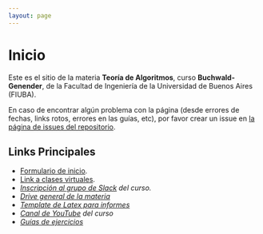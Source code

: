 ```yaml
---
layout: page
---
```


# Inicio

Este es el sitio de la materia **Teoría de Algoritmos**, curso **Buchwald-Genender**, de la Facultad de Ingeniería de la Universidad de Buenos Aires (FIUBA).


En caso de encontrar algún problema con la página (desde errores de fechas, links rotos, errores en las guías, etc), por favor
crear un issue en [la página de issues del repositorio]({{site.github.repository_url}}/issues).

## Links Principales

* [Formulario de inicio]({{site.data.cuatrimestre.formulario_inicio}}).
* [Link a clases virtuales]({{site.data.cuatrimestre.meet}}).
* <a href="{{site.data.sitios.slack_inv}}"><i class="fab fa-slack"/> Inscripción al grupo de Slack</a> del curso.
* <a href="{{site.data.sitios.drive}}"><i class="fab fa-google-drive"/> Drive general de la materia</a>
* [Template de Latex para informes](https://www.overleaf.com/read/bhwnwxxbmdhp)
* <a href="{{site.data.sitios.youtube}}"><i class="fab fa-youtube"/> Canal de YouTube</a> del curso
* [Guías de ejercicios](material/guias.md)
